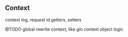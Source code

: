 ## Context

context log, request id getters, setters

@TODO global rewrite context, like gin context object logic
